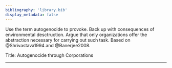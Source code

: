 ```yaml
---
bibliography: 'library.bib'
display_metadata: false
---
```


Use the term autogenocide to provoke. Back up with consequences of environmental desctruction. Argue that only organizations offer the abstraction necessary for carrying out such task. Based on @Shrivastava1994 and @Banerjee2008.

Title: Autogenocide through Corporations

---